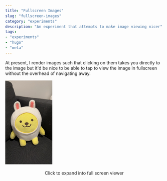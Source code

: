 ```yaml
---
title: "Fullscreen Images"
slug: "fullscreen-images"
category: "experiments"
description: "An experiment that attempts to make image viewing nicer"
tags:
- "experiments"
- "hugo"
- "meta"
---
```


At present, I render images such that clicking on them takes you directly to the image but it'd be nice to be able to tap to view the image in fullscreen without the overhead of navigating away.

<img style="width: 150px; margin: 0 auto;" alt="A photo of a Muzi plush, from Kakao Friends, sitting on my sofa" src="./linefriend.jpg">

<center style="padding-top: 1rem;">Click to expand into full screen viewer</center>
